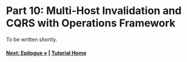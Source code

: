 # Part 10: Multi-Host Invalidation and CQRS with Operations Framework

To be written shortly.

#### [Next: Epilogue &raquo;](./PartFF.md) | [Tutorial Home](./README.md)

